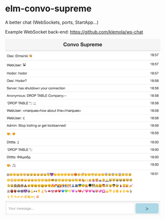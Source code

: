 # elm-convo-supreme
A better chat (WebSockets, ports, StartApp...)

Example WebSocket back-end: https://github.com/klemola/ws-chat

![ScreenShot](docs/screenshot.png)
